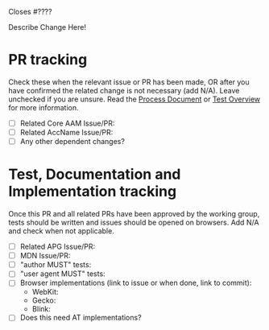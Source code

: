 Closes #????

Describe Change Here!

<!--- IF EDITORIAL or CHORE, delete the rest of this template -->

# PR tracking
Check these when the relevant issue or PR has been made, OR after you have confirmed the
related change is not necessary (add N/A). Leave unchecked if you are unsure. Read the
[Process Document](https://github.com/w3c/aria/wiki/ARIA-WG-Process-Document/_edit) or
[Test Overview](https://github.com/w3c/aria/wiki/ARIA-Test-Overview) for more information.

* [ ] Related Core AAM Issue/PR:
* [ ] Related AccName Issue/PR:
* [ ] Any other dependent changes?

# Test, Documentation and Implementation tracking
Once this PR and all related PRs have been  approved by the working group, tests
should be written and issues should be opened on browsers. Add N/A and check when not
applicable.

* [ ] Related APG Issue/PR:
* [ ] MDN Issue/PR:
* [ ] "author MUST" tests:
* [ ] "user agent MUST" tests:
* [ ] Browser implementations (link to issue or when done, link to commit):
   * WebKit:
   * Gecko:
   * Blink:
* [ ] Does this need AT implementations?
